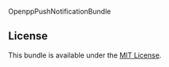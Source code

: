 OpenppPushNotificationBundle

License
-------

This bundle is available under the [MIT License](Resources/meta/LICENSE).
